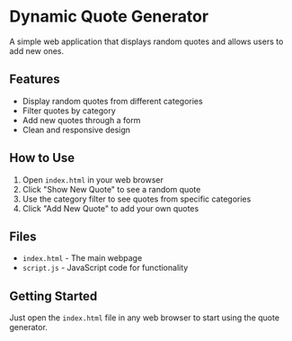 # Dynamic Quote Generator

A simple web application that displays random quotes and allows users to add new ones.

## Features

- Display random quotes from different categories
- Filter quotes by category
- Add new quotes through a form
- Clean and responsive design

## How to Use

1. Open `index.html` in your web browser
2. Click "Show New Quote" to see a random quote
3. Use the category filter to see quotes from specific categories
4. Click "Add New Quote" to add your own quotes

## Files

- `index.html` - The main webpage
- `script.js` - JavaScript code for functionality

## Getting Started

Just open the `index.html` file in any web browser to start using the quote generator.
